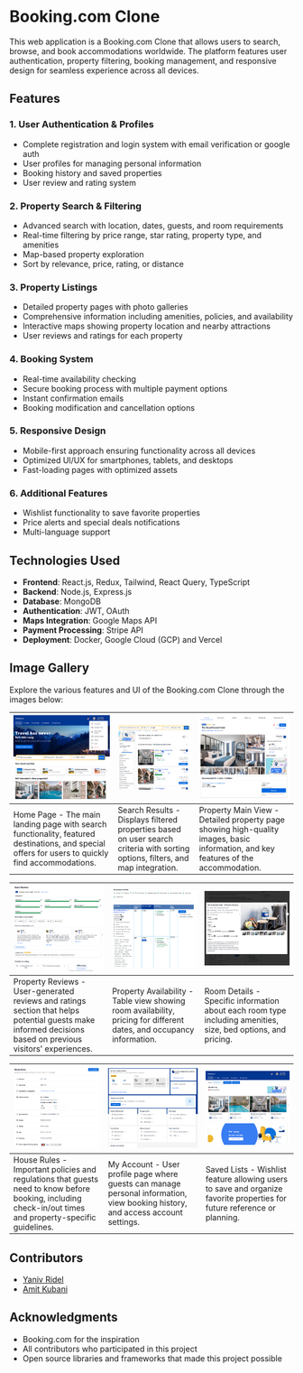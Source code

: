 # Booking.com Clone

This web application is a Booking.com Clone that allows users to search, browse, and book accommodations worldwide. The platform features user authentication, property filtering, booking management, and responsive design for seamless experience across all devices.

## Features

### 1. **User Authentication & Profiles**
   - Complete registration and login system with email verification or google auth
   - User profiles for managing personal information
   - Booking history and saved properties
   - User review and rating system

### 2. **Property Search & Filtering**
   - Advanced search with location, dates, guests, and room requirements
   - Real-time filtering by price range, star rating, property type, and amenities
   - Map-based property exploration
   - Sort by relevance, price, rating, or distance

### 3. **Property Listings**
   - Detailed property pages with photo galleries
   - Comprehensive information including amenities, policies, and availability
   - Interactive maps showing property location and nearby attractions
   - User reviews and ratings for each property

### 4. **Booking System**
   - Real-time availability checking
   - Secure booking process with multiple payment options
   - Instant confirmation emails
   - Booking modification and cancellation options

### 5. **Responsive Design**
   - Mobile-first approach ensuring functionality across all devices
   - Optimized UI/UX for smartphones, tablets, and desktops
   - Fast-loading pages with optimized assets

### 6. **Additional Features**
   - Wishlist functionality to save favorite properties
   - Price alerts and special deals notifications
   - Multi-language support

## Technologies Used

- **Frontend**: React.js, Redux, Tailwind, React Query, TypeScript
- **Backend**: Node.js, Express.js
- **Database**: MongoDB
- **Authentication**: JWT, OAuth
- **Maps Integration**: Google Maps API
- **Payment Processing**: Stripe API
- **Deployment**: Docker, Google Cloud (GCP) and Vercel

## Image Gallery

Explore the various features and UI of the Booking.com Clone through the images below:

| ![Image 1](assets/Home.png) | ![Image 2](assets/SearchResults.png) | ![Image 3](assets/PropertyMain.png) |
|-----------------------------|----------------------------|------------------------------|
| Home Page - The main landing page with search functionality, featured destinations, and special offers for users to quickly find accommodations. | Search Results - Displays filtered properties based on user search criteria with sorting options, filters, and map integration. | Property Main View - Detailed property page showing high-quality images, basic information, and key features of the accommodation. |

| ![Image 4](assets/PropertyReviews.png) | ![Image 5](assets/PropertyTable.png) | ![Image 6](assets/PropertyRoom.png) |
|---------------------------------|----------------------------------|---------------------------------|
| Property Reviews - User-generated reviews and ratings section that helps potential guests make informed decisions based on previous visitors' experiences. | Property Availability - Table view showing room availability, pricing for different dates, and occupancy information. | Room Details - Specific information about each room type including amenities, size, bed options, and pricing. |

| ![Image 7](assets/HouseRules.png) | ![Image 8](assets/MyAccount.png) | ![Image 9](assets/SavedLists.png) |
|-------------------------------------|---------------------------------|--------------------------------|
| House Rules - Important policies and regulations that guests need to know before booking, including check-in/out times and property-specific guidelines. | My Account - User profile page where guests can manage personal information, view booking history, and access account settings. | Saved Lists - Wishlist feature allowing users to save and organize favorite properties for future reference or planning. |

## Contributors

- [Yaniv Ridel](https://github.com/Yanivridel)
- [Amit Kubani](https://github.com/AgitAgit)

## Acknowledgments

- Booking.com for the inspiration
- All contributors who participated in this project
- Open source libraries and frameworks that made this project possible
